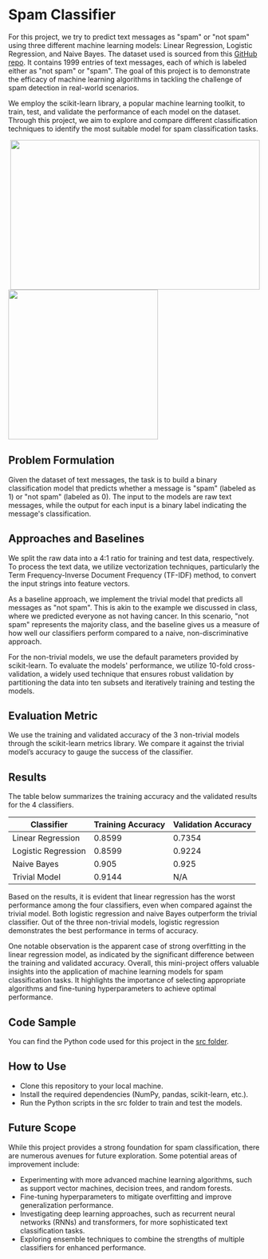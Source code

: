 # Spam Classifier
For this project, we try to predict text messages as "spam" or "not spam" using three different machine learning models: Linear Regression, Logistic Regression, and Naive Bayes. The dataset used is sourced from this [GitHub repo](https://github.com/mohitgupta-omg/Kaggle-SMS-Spam-Collection-Dataset-/blob/master/spam.csv). It contains 1999 entries of text messages, each of which is labeled either as "not spam" or "spam". The goal of this project is to demonstrate the efficacy of machine learning algorithms in tackling the challenge of spam detection in real-world scenarios.

We employ the scikit-learn library, a popular machine learning toolkit, to train, test, and validate the performance of each model on the dataset. Through this project, we aim to explore and compare different classification techniques to identify the most suitable model for spam classification tasks.

<img align = right height = 300 width = 500 src="https://miro.medium.com/v2/resize:fit:1400/format:webp/1*CS-OYdiRLCBMBiOpEURy0g.png">
<img height = 300 src="https://miro.medium.com/v2/resize:fit:1400/1*fRRH1lt0zQ93u9YcaUiRJQ.gif">


## Problem Formulation
Given the dataset of text messages, the task is to build a binary classification model that predicts whether a message is "spam" (labeled as 1) or "not spam" (labeled as 0). The input to the models are raw text messages, while the output for each input is a binary label indicating the message's classification.

## Approaches and Baselines
We split the raw data into a 4:1 ratio for training and test data, respectively. To process the text data, we utilize vectorization techniques, particularly the Term Frequency-Inverse Document Frequency (TF-IDF) method, to convert the input strings into feature vectors.

As a baseline approach, we implement the trivial model that predicts all messages as "not spam". This is akin to the example we discussed in class, where we predicted everyone as not having cancer. In this scenario, "not spam" represents the majority class, and the baseline gives us a measure of how well our classifiers perform compared to a naive, non-discriminative approach.

For the non-trivial models, we use the default parameters provided by scikit-learn. To evaluate the models' performance, we utilize 10-fold cross-validation, a widely used technique that ensures robust validation by partitioning the data into ten subsets and iteratively training and testing the models.

## Evaluation Metric
We use the training and validated accuracy of the 3 non-trivial models through the scikit-learn metrics library. We compare it against the trivial model’s accuracy to gauge the success of the classifier.

## Results
The table below summarizes the training accuracy and the validated results for the 4 classifiers.

| Classifier     | Training Accuracy | Validation Accuracy |
|----------------|-------------------|---------------------|
| Linear Regression | 0.8599          | 0.7354              |
| Logistic Regression | 0.8599       | 0.9224              |
| Naive Bayes    | 0.905            | 0.925               |
| Trivial Model  | 0.9144          | N/A                 |

Based on the results, it is evident that linear regression has the worst performance among the four classifiers, even when compared against the trivial model. Both logistic regression and naive Bayes outperform the trivial classifier. Out of the three non-trivial models, logistic regression demonstrates the best performance in terms of accuracy.

One notable observation is the apparent case of strong overfitting in the linear regression model, as indicated by the significant difference between the training and validated accuracy. Overall, this mini-project offers valuable insights into the application of machine learning models for spam classification tasks. It highlights the importance of selecting appropriate algorithms and fine-tuning hyperparameters to achieve optimal performance.


## Code Sample
You can find the Python code used for this project in the [src folder](/src).

## How to Use
- Clone this repository to your local machine.
- Install the required dependencies (NumPy, pandas, scikit-learn, etc.).
- Run the Python scripts in the src folder to train and test the models.

## Future Scope
While this project provides a strong foundation for spam classification, there are numerous avenues for future exploration. Some potential areas of improvement include:
- Experimenting with more advanced machine learning algorithms, such as support vector machines, decision trees, and random forests.
- Fine-tuning hyperparameters to mitigate overfitting and improve generalization performance.
- Investigating deep learning approaches, such as recurrent neural networks (RNNs) and transformers, for more sophisticated text classification tasks.
- Exploring ensemble techniques to combine the strengths of multiple classifiers for enhanced performance.
